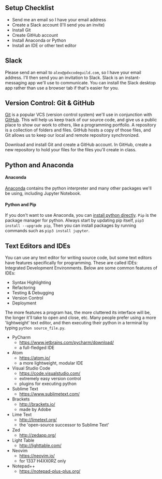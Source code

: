 


## Setup Checklist

- Send me an email so I have your email address
- Create a Slack account (I'll send you an invite)
- Install Git
- Create GitHub account
- Install Anaconda or Python
- Install an IDE or other text editor


## Slack

Please send an email to `alex@pdxcodeguild.com`, so I have your email address. I'll then send you an invitation to Slack. Slack is an instant-messaging app we'll use to communicate. You can install the Slack desktop app rather than use a browser tab if that's easier for you.


## Version Control: Git & GitHub


[Git](https://git-scm.com/downloads) is a popular VCS (version control system) we'll use in conjunction with [GitHub](https://github.com/). This will help us keep track of our source code, and give us a public place to show our work to others, like a programming portfolio. A repository is a collection of folders and files. GitHub hosts a copy of those files, and Git allows us to keep our local and remote repository synchronized.

Download and install Git and create a GitHub account. In GitHub, create a new repository to hold your files for the files you'll create in class.


## Python and Anaconda

#### Anaconda

[Anaconda](https://www.continuum.io/downloads) contains the python interpreter and many other packages we'll be using, including Jupyter Notebook.


#### Python and Pip

If you don't want to use Anaconda, you can [install python directly](https://www.python.org/downloads/). `Pip` is the package manager for python. Always start by updating pip itself, `pip3 install --upgrade pip`, Then you can install packages by running commands such as `pip3 install jupyter`.



## Text Editors and IDEs

You can use any text editor for writing source code, but some text editors have features specifically for programming. These are called IDEs: Integrated Development Environments. Below are some common features of IDEs:

- Syntax Highlighting
- Refactoring
- Testing & Debugging
- Version Control
- Deployment

The more features a program has, the more cluttered its interface will be, the longer it'll take to open and close, etc. Many people prefer using a more 'lightweight' text editor, and then executing their python in a terminal by typing `python source_file.py`.

- PyCharm
  - https://www.jetbrains.com/pycharm/download/
  - a full-fledged IDE
- Atom
  - https://atom.io/
  - a more lightweight, modular IDE
- Visual Studio Code
  - https://code.visualstudio.com/
  - extremely easy version control
  - plugins for executing python
- Sublime Text
  - https://www.sublimetext.com/
- Brackets
  - http://brackets.io/
  - made by Adobe
- Lime Text
  - http://limetext.org/
  - the 'open-source successor to Sublime Text'
- Zed
  - http://zedapp.org/
- Light Table
  - http://lighttable.com/
- Neovim
  - https://neovim.io/
  - for 1337 H4XX0RZ only
- Notepad++
  - https://notepad-plus-plus.org/